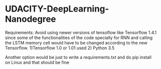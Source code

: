 # UDACITY-DeepLearning-Nanodegree
Requirements: Avoid using newer versions of tensoflow like Tensorflow 1.4.1 since some of the functionalities of the code specially for RNN and calling the LSTM memory cell would have to be changed according to the new Tensorflow. 
1)Tensorflow 1.0 or 1.01 used
2) Python 3.5

Another option would be just to write a requirements.txt and do pip install on Linux and that should be fine
